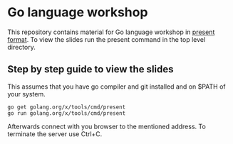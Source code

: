 # Go language workshop

This repository contains material for Go language workshop in [present format](https://godoc.org/golang.org/x/tools/present). To view the slides run the present command in the top level directory.

## Step by step guide to view the slides

This assumes that you have go compiler and git installed and on $PATH of your system.

```
go get golang.org/x/tools/cmd/present
go run golang.org/x/tools/cmd/present
```

Afterwards connect with you browser to the mentioned address. To terminate the server use Ctrl+C.

